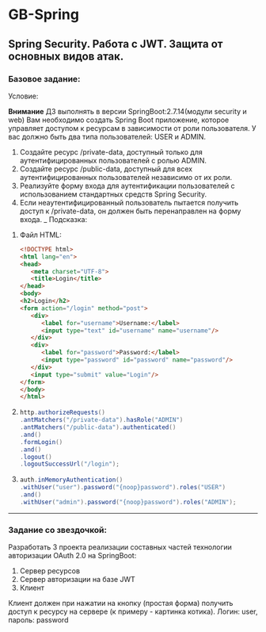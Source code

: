 # GB-Spring
## Spring Security. Работа с JWT. Защита от основных видов атак.
### Базовое задание:
Условие:

__Внимание__ ДЗ выполнять в версии SpringBoot:2.7.14(модули security и web)
Вам необходимо создать Spring Boot приложение, которое управляет доступом к ресурсам в зависимости от роли пользователя. У вас должно быть два типа пользователей: USER и ADMIN.
1. Создайте ресурс /private-data, доступный только для аутентифицированных пользователей с ролью ADMIN.
2. Создайте ресурс /public-data, доступный для всех аутентифицированных пользователей независимо от их роли.
3. Реализуйте форму входа для аутентификации пользователей с использованием стандартных средств Spring Security.
4. Если неаутентифицированный пользователь пытается получить доступ к /private-data, он должен быть перенаправлен на форму входа.
   _
   Подсказка:
1) Файл HTML:
   ```html
   <!DOCTYPE html>
   <html lang="en">
   <head>
      <meta charset="UTF-8">
      <title>Login</title>
   </head>
   <body>
   <h2>Login</h2>
   <form action="/login" method="post">
      <div>
         <label for="username">Username:</label>
         <input type="text" id="username" name="username"/>
      </div>
      <div>
         <label for="password">Password:</label>
         <input type="password" id="password" name="password"/>
      </div>
      <input type="submit" value="Login"/>
   </form>
   </body>
   </html>
   ```
2) 
   ```java
   http.authorizeRequests()
   .antMatchers("/private-data").hasRole("ADMIN")
   .antMatchers("/public-data").authenticated()
   .and()
   .formLogin()
   .and()
   .logout()
   .logoutSuccessUrl("/login");
   ```
3) 
   ```java
   auth.inMemoryAuthentication()
   .withUser("user").password("{noop}password").roles("USER")
   .and()
   .withUser("admin").password("{noop}password").roles("ADMIN");
   ```

---
### Задание со звездочкой:
Разработать 3 проекта реализации составных частей технологии авторизации OAuth 2.0 на SpringBoot:
1) Сервер ресурсов
2) Сервер авторизации на базе JWT
3) Клиент

Клиент должен при нажатии на кнопку (простая форма) получить доступ к ресурсу на сервере (к примеру - картинка котика).
Логин: user, пароль: password
